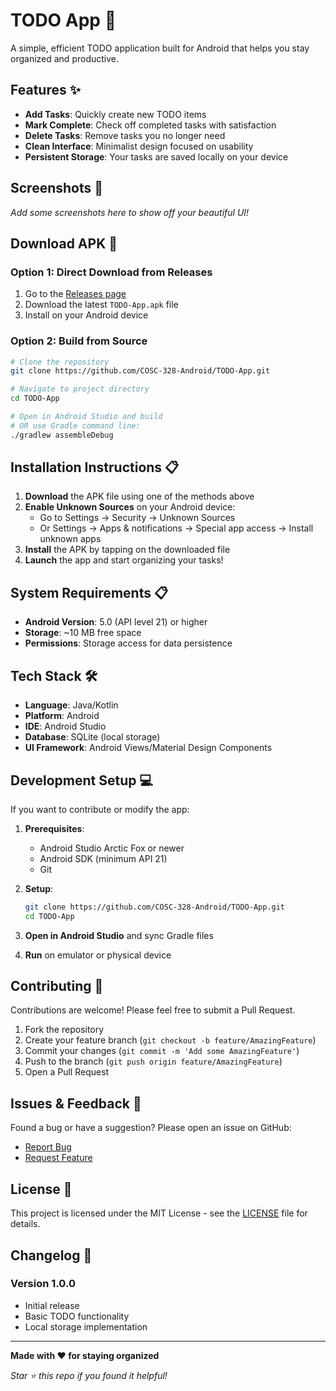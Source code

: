 # TODO App 📝

A simple, efficient TODO application built for Android that helps you stay organized and productive.

## Features ✨

- **Add Tasks**: Quickly create new TODO items
- **Mark Complete**: Check off completed tasks with satisfaction
- **Delete Tasks**: Remove tasks you no longer need
- **Clean Interface**: Minimalist design focused on usability
- **Persistent Storage**: Your tasks are saved locally on your device

## Screenshots 📱

*Add some screenshots here to show off your beautiful UI!*

## Download APK 📲

### Option 1: Direct Download from Releases
1. Go to the [Releases page](https://github.com/COSC-328-Android/TODO-App/releases)
2. Download the latest `TODO-App.apk` file
3. Install on your Android device

### Option 2: Build from Source
```bash
# Clone the repository
git clone https://github.com/COSC-328-Android/TODO-App.git

# Navigate to project directory
cd TODO-App

# Open in Android Studio and build
# OR use Gradle command line:
./gradlew assembleDebug
```

## Installation Instructions 📋

1. **Download** the APK file using one of the methods above
2. **Enable Unknown Sources** on your Android device:
   - Go to Settings → Security → Unknown Sources
   - Or Settings → Apps & notifications → Special app access → Install unknown apps
3. **Install** the APK by tapping on the downloaded file
4. **Launch** the app and start organizing your tasks!

## System Requirements 📋

- **Android Version**: 5.0 (API level 21) or higher
- **Storage**: ~10 MB free space
- **Permissions**: Storage access for data persistence

## Tech Stack 🛠️

- **Language**: Java/Kotlin
- **Platform**: Android
- **IDE**: Android Studio
- **Database**: SQLite (local storage)
- **UI Framework**: Android Views/Material Design Components

## Development Setup 💻

If you want to contribute or modify the app:

1. **Prerequisites**:
   - Android Studio Arctic Fox or newer
   - Android SDK (minimum API 21)
   - Git

2. **Setup**:
   ```bash
   git clone https://github.com/COSC-328-Android/TODO-App.git
   cd TODO-App
   ```

3. **Open in Android Studio** and sync Gradle files

4. **Run** on emulator or physical device

## Contributing 🤝

Contributions are welcome! Please feel free to submit a Pull Request.

1. Fork the repository
2. Create your feature branch (`git checkout -b feature/AmazingFeature`)
3. Commit your changes (`git commit -m 'Add some AmazingFeature'`)
4. Push to the branch (`git push origin feature/AmazingFeature`)
5. Open a Pull Request

## Issues & Feedback 🐛

Found a bug or have a suggestion? Please open an issue on GitHub:
- [Report Bug](https://github.com/COSC-328-Android/TODO-App/issues/new?labels=bug)
- [Request Feature](https://github.com/COSC-328-Android/TODO-App/issues/new?labels=enhancement)

## License 📄

This project is licensed under the MIT License - see the [LICENSE](LICENSE) file for details.

## Changelog 📅

### Version 1.0.0
- Initial release
- Basic TODO functionality
- Local storage implementation

---

**Made with ❤️ for staying organized**

*Star ⭐ this repo if you found it helpful!*
